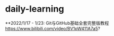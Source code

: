 # daily-learning

**2022/1/17 - 1/23: Git与GitHub基础全套完整版教程 https://www.bilibili.com/video/BV1pW411A7a5?
